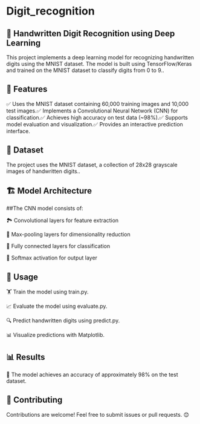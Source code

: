 # Digit_recognition
## 📝 Handwritten Digit Recognition using Deep Learning

This project implements a deep learning model for recognizing handwritten digits using the MNIST dataset. The model is built using TensorFlow/Keras and trained on the MNIST dataset to classify digits from 0 to 9..

## 🚀 Features

✅ Uses the MNIST dataset containing 60,000 training images and 10,000 test images.✅ Implements a Convolutional Neural Network (CNN) for classification.✅ Achieves high accuracy on test data (~98%).✅ Supports model evaluation and visualization.✅ Provides an interactive prediction interface.

## 📂 Dataset

The project uses the MNIST dataset, a collection of 28x28 grayscale images of handwritten digits..

## 🏗 Model Architecture

##The CNN model consists of:

🏞 Convolutional layers for feature extraction

📏 Max-pooling layers for dimensionality reduction

🔗 Fully connected layers for classification

🔢 Softmax activation for output layer

## 🎯 Usage

🏋️ Train the model using train.py.

📈 Evaluate the model using evaluate.py.

🔍 Predict handwritten digits using predict.py.

📊 Visualize predictions with Matplotlib.

## 📊 Results

📌 The model achieves an accuracy of approximately 98% on the test dataset.

## 🤝 Contributing

Contributions are welcome! Feel free to submit issues or pull requests. 😊
